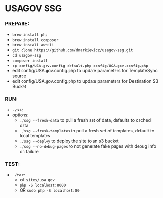# USAGOV SSG


### PREPARE:
* `brew install php`
* `brew install composer`
* `brew install awscli`
* `git clone https://github.com/dnarkiewicz/usagov-ssg.git`
* `cd usagov-ssg`
* `composer install`
* `cp config/USA.gov.config-default.php config/USA.gov.config.php`
* edit config/USA.gov.config.php to update parameters for TemplateSync source
* edit config/USA.gov.config.php to update parameters for Destination S3 Bucket

### RUN:
* `./ssg`
* options:
  * `./ssg --fresh-data` to pull a fresh set of data, defaults to cached data
  * `./ssg --fresh-templates` to pull a fresh set of templates, default to local templates
  * `./ssg --deploy` to deploy the site to an s3 bucket
  * `./ssg --no-debug-pages` to not generate fake pages with debug info on failure

### TEST:
* `./test`
  * `cd sites/usa.gov`
  * `php -S localhost:8000`
  * OR `sudo php -S localhost:80`

